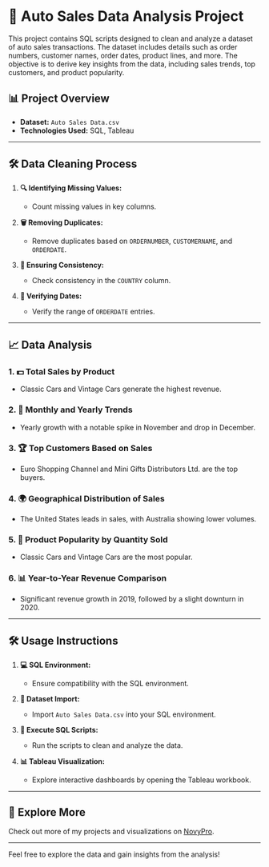 # 🚗 Auto Sales Data Analysis Project

This project contains SQL scripts designed to clean and analyze a dataset of auto sales transactions. The dataset includes details such as order numbers, customer names, order dates, product lines, and more. The objective is to derive key insights from the data, including sales trends, top customers, and product popularity.

## 📊 Project Overview

- **Dataset:** `Auto Sales Data.csv`
- **Technologies Used:** SQL, Tableau

---

## 🛠️ Data Cleaning Process

1. **🔍 Identifying Missing Values:**  
   - Count missing values in key columns.
   
2. **🗑️ Removing Duplicates:**  
   - Remove duplicates based on `ORDERNUMBER`, `CUSTOMERNAME`, and `ORDERDATE`.
   
3. **🔄 Ensuring Consistency:**  
   - Check consistency in the `COUNTRY` column.
   
4. **📅 Verifying Dates:**  
   - Verify the range of `ORDERDATE` entries.

---

## 📈 Data Analysis

### 1. **💵 Total Sales by Product**
   - Classic Cars and Vintage Cars generate the highest revenue.

### 2. **📅 Monthly and Yearly Trends**
   - Yearly growth with a notable spike in November and drop in December.

### 3. **🏆 Top Customers Based on Sales**
   - Euro Shopping Channel and Mini Gifts Distributors Ltd. are the top buyers.

### 4. **🌍 Geographical Distribution of Sales**
   - The United States leads in sales, with Australia showing lower volumes.

### 5. **🚗 Product Popularity by Quantity Sold**
   - Classic Cars and Vintage Cars are the most popular.

### 6. **📊 Year-to-Year Revenue Comparison**
   - Significant revenue growth in 2019, followed by a slight downturn in 2020.

---

## 🛠️ Usage Instructions

1. **💻 SQL Environment:**  
   - Ensure compatibility with the SQL environment.
   
2. **📂 Dataset Import:**  
   - Import `Auto Sales Data.csv` into your SQL environment.
   
3. **📝 Execute SQL Scripts:**  
   - Run the scripts to clean and analyze the data.
   
4. **📊 Tableau Visualization:**  
   - Explore interactive dashboards by opening the Tableau workbook.

---

## 🔗 Explore More

Check out more of my projects and visualizations on [NovyPro]([https://project.novypro.com/A4PxRh]).

---

Feel free to explore the data and gain insights from the analysis!

